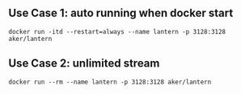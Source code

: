 ## Use Case 1: auto running when docker start

	docker run -itd --restart=always --name lantern -p 3128:3128 aker/lantern
	
## Use Case 2: unlimited stream

	docker run --rm --name lantern -p 3128:3128 aker/lantern

